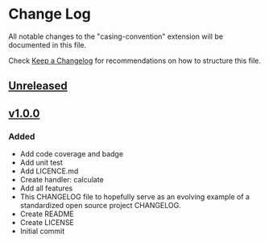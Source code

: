 # Change Log

All notable changes to the "casing-convention" extension will be documented in this file.

Check [Keep a Changelog](http://keepachangelog.com/) for recommendations on how to structure this file.

## [Unreleased]

## [v1.0.0]
### Added
- Add code coverage and badge
- Add unit test
- Add LICENCE.md
- Create handler: calculate
- Add all features
- This CHANGELOG file to hopefully serve as an evolving example of a standardized open source project CHANGELOG.
- Create README
- Create LICENSE
- Initial commit

[Unreleased]: https://github.com/otnansirk/vscode-codemath-extension/compare/v1.0.0...HEAD
[v1.0.0]: https://github.com/otnansirk/vscode-codemath-extension/releases/tag/v1.0.0